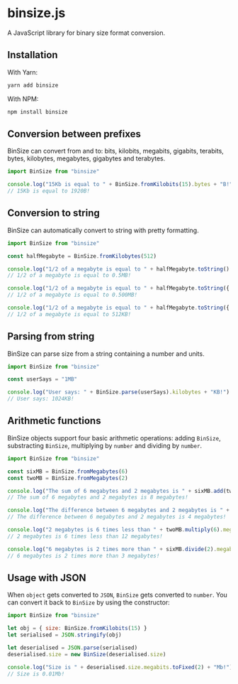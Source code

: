 # binsize.js

A JavaScript library for binary size format conversion.

## Installation

With Yarn:

```bash
yarn add binsize
```

With NPM:

```bash
npm install binsize
```

## Conversion between prefixes

BinSize can convert from and to: bits, kilobits, megabits, gigabits, terabits, bytes, kilobytes, megabytes, gigabytes and terabytes.

```javascript
import BinSize from "binsize"

console.log("15Kb is equal to " + BinSize.fromKilobits(15).bytes + "B!")
// 15Kb is equal to 1920B!
```

## Conversion to string

BinSize can automatically convert to string with pretty formatting.

```javascript
import BinSize from "binsize"

const halfMegabyte = BinSize.fromKilobytes(512)

console.log("1/2 of a megabyte is equal to " + halfMegabyte.toString() + "!")
// 1/2 of a megabyte is equal to 0.5MB!

console.log("1/2 of a megabyte is equal to " + halfMegabyte.toString({ fixed: 3 }) + "!")
// 1/2 of a megabyte is equal to 0.500MB!

console.log("1/2 of a megabyte is equal to " + halfMegabyte.toString({ whole: true }) + "!")
// 1/2 of a megabyte is equal to 512KB!
```

## Parsing from string

BinSize can parse size from a string containing a number and units.

```javascript
import BinSize from "binsize"

const userSays = "1MB"

console.log("User says: " + BinSize.parse(userSays).kilobytes + "KB!")
// User says: 1024KB!
```

## Arithmetic functions

BinSize objects support four basic arithmetic operations: adding `BinSize`, substracting `BinSize`, multiplying by `number` and dividing by `number`.

```javascript
import BinSize from "binsize"

const sixMB = BinSize.fromMegabytes(6)
const twoMB = BinSize.fromMegabytes(2)

console.log("The sum of 6 megabytes and 2 megabytes is " + sixMB.add(twoMB).megabytes + " megabytes!")
// The sum of 6 megabytes and 2 megabytes is 8 megabytes!

console.log("The difference between 6 megabytes and 2 megabytes is " + sixMB.substract(twoMB).megabytes + " megabytes!")
// The difference between 6 megabytes and 2 megabytes is 4 megabytes!

console.log("2 megabytes is 6 times less than " + twoMB.multiply(6).megabytes + " megabytes!")
// 2 megabytes is 6 times less than 12 megabytes!

console.log("6 megabytes is 2 times more than " + sixMB.divide(2).megabytes + " megabytes!")
// 6 megabytes is 2 times more than 3 megabytes!

```

## Usage with JSON

When `object` gets converted to `JSON`, `BinSize` gets converted to `number`. You can convert it back to `BinSize` by using the constructor:

```javascript
import BinSize from "binsize"

let obj = { size: BinSize.fromKilobits(15) }
let serialised = JSON.stringify(obj)

let deserialised = JSON.parse(serialised)
deserialised.size = new BinSize(deserialised.size)

console.log("Size is " + deserialised.size.megabits.toFixed(2) + "Mb!")
// Size is 0.01Mb!
```
